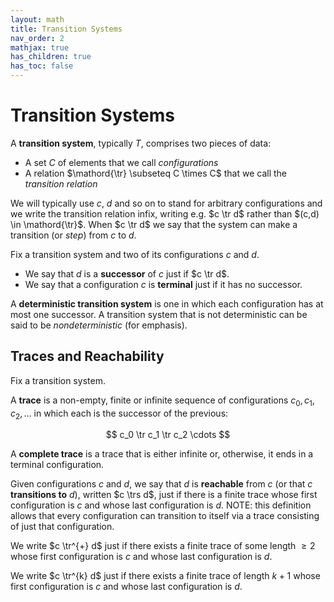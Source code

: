 ```yaml
---
layout: math
title: Transition Systems
nav_order: 2
mathjax: true
has_children: true
has_toc: false
---
```


# Transition Systems  

A __transition system__, typically $T$, comprises two pieces of data:
  * A set $C$ of elements that we call *configurations*
  * A relation $\mathord{\tr} \subseteq C \times C$ that we call the *transition relation*

We will typically use $c$, $d$ and so on to stand for arbitrary configurations and we write the transition relation infix, writing e.g. $c \tr d$ rather than $(c,d) \in \mathord{\tr}$.  When $c \tr d$ we say that the system can make a transition (or *step*) from $c$ to $d$.

Fix a transition system and two of its configurations $c$ and $d$.  
  * We say that $d$ is a __successor__ of $c$ just if $c \tr d$.
  * We say that a configuration $c$ is __terminal__ just if it has no successor.

A __deterministic transition system__ is one in which  each configuration has at most one successor.  A transition system that is not deterministic can be said to be *nondeterministic* (for emphasis).

## Traces and Reachability

Fix a transition system.  

A __trace__ is a non-empty, finite or infinite sequence of configurations $c_0,\,c_1,\,c_2,\ldots$ in which each is the successor of the previous:

$$
c_0 \tr c_1 \tr c_2 \cdots
$$

A __complete trace__ is a trace that is either infinite or, otherwise, it ends in a terminal configuration.

Given configurations $c$ and $d$, we say that $d$ is __reachable__ from $c$ (or that $c$ __transitions to__ $d$), written $c \trs d$, just if there is a finite trace whose first configuration is $c$ and whose last configuration is $d$.  NOTE: this definition allows that every configuration can transition to itself via a trace consisting of just that configuration.

We write $c \tr^{+} d$ just if there exists a finite trace of some length $\geq 2$ whose first configuration is $c$ and whose last configuration is $d$.

We write $c \tr^{k} d$ just if there exists a finite trace of length $k+1$ whose first configuration is $c$ and whose last configuration is $d$.